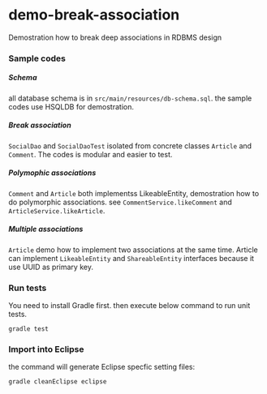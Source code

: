 demo-break-association
======================

Demostration how to break deep associations in RDBMS design

### Sample codes

##### Schema

all database schema is in `src/main/resources/db-schema.sql`. the sample codes use HSQLDB for
demostration. 

##### Break association

`SocialDao` and `SocialDaoTest` isolated from concrete classes `Article` and `Comment`.
The codes is modular and easier to test. 

##### Polymophic associations

`Comment` and `Article` both implementss LikeableEntity, demostration how to do 
polymorphic associations. see `CommentService.likeComment` and `ArticleService.likeArticle`.

##### Multiple associations

`Article` demo how to implement two associations at the same time. Article can implement 
`LikeableEntity` and `ShareableEntity` interfaces because it use UUID as primary key.

### Run tests

You need to install Gradle first. then execute below command to run unit tests. 

```
gradle test
```

### Import into Eclipse

the command will generate Eclipse specfic setting files:

```
gradle cleanEclipse eclipse
```

